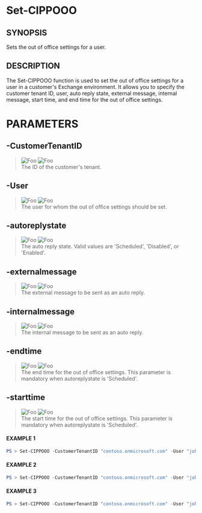 # Set-CIPPOOO
## SYNOPSIS
Sets the out of office settings for a user.
## DESCRIPTION
The Set-CIPPOOO function is used to set the out of office settings for a user in a customer's Exchange environment. It allows you to specify the customer tenant ID, user, auto reply state, external message, internal message, start time, and end time for the out of office settings.
# PARAMETERS

## **-CustomerTenantID**
> ![Foo](https://img.shields.io/badge/Type-String-Blue?) ![Foo](https://img.shields.io/badge/Mandatory-TRUE-Red?) \
The ID of the customer's tenant.

  ## **-User**
> ![Foo](https://img.shields.io/badge/Type-String-Blue?) ![Foo](https://img.shields.io/badge/Mandatory-TRUE-Red?) \
The user for whom the out of office settings should be set.

  ## **-autoreplystate**
> ![Foo](https://img.shields.io/badge/Type-String-Blue?) ![Foo](https://img.shields.io/badge/Mandatory-TRUE-Red?) \
The auto reply state. Valid values are 'Scheduled', 'Disabled', or 'Enabled'.

  ## **-externalmessage**
> ![Foo](https://img.shields.io/badge/Type-String-Blue?) ![Foo](https://img.shields.io/badge/Mandatory-FALSE-Green?) \
The external message to be sent as an auto reply.

  ## **-internalmessage**
> ![Foo](https://img.shields.io/badge/Type-String-Blue?) ![Foo](https://img.shields.io/badge/Mandatory-FALSE-Green?) \
The internal message to be sent as an auto reply.

  ## **-endtime**
> ![Foo](https://img.shields.io/badge/Type-DateTime-Blue?) ![Foo](https://img.shields.io/badge/Mandatory-FALSE-Green?) \
The end time for the out of office settings. This parameter is mandatory when autoreplystate is 'Scheduled'.

  ## **-starttime**
> ![Foo](https://img.shields.io/badge/Type-DateTime-Blue?) ![Foo](https://img.shields.io/badge/Mandatory-FALSE-Green?) \
The start time for the out of office settings. This parameter is mandatory when autoreplystate is 'Scheduled'.

 #### EXAMPLE 1
```powershell
PS > Set-CIPPOOO -CustomerTenantID "contoso.onmicrosoft.com" -User "john.doe@contoso.onmicrosoft.com" -autoreplystate "Disabled"
```
 #### EXAMPLE 2
```powershell
PS > Set-CIPPOOO -CustomerTenantID "contoso.onmicrosoft.com" -User "john.doe@contoso.onmicrosoft.com" -autoreplystate "Enabled"
```
 #### EXAMPLE 3
```powershell
PS > Set-CIPPOOO -CustomerTenantID "contoso.onmicrosoft.com" -User "john.doe@contoso.onmicrosoft.com" -autoreplystate "Enabled" -externalmessage "I'm currently out of office." -internalmessage "I'm currently out of office." -starttime 2024-06-21 14:00" -endtime "2024-06-21 14:30""
```

